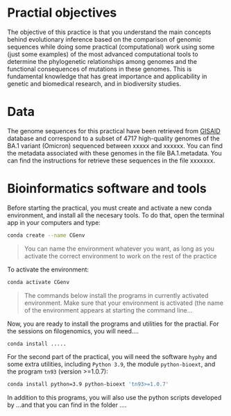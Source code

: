 # Practial objectives

The objective of this practice is that you understand the main concepts behind evolutionary inference based on the comparison of genomic sequences while doing some practical (computational) work using some (just some examples) of the most advanced computational tools to determine the phylogenetic relationships among genomes and the functional consequences of mutations in these genomes. This is fundamental knowledge that has great importance and applicability in genetic and biomedical research, and in biodiversity studies.

# Data

The genome sequences for this practical have been retrieved from [GISAID](https://gisaid.org/) database and correspond to a subset of 4717 high-quality genomes of the BA.1
variant (Omicron) sequenced between xxxxx and xxxxxx. You can find the metadata associated with these genomes in the file BA.1.metadata. You can find the instructions for retrieve these sequences in the file xxxxxxx. 

# Bioinformatics software and tools

Before starting the practical, you must create and activate a new conda environment, and install all the necesary tools. To do that, open the terminal app in your computers
and type:

```bash
conda create --name CGenv
```
  > You can name the environment whatever you want, as long as you activate the correct environment to work on the rest of the practice
 
 To activate the environment:
 
```bash
conda activate CGenv
```
  > The commands below install the programs in currently activated environment. Make sure that your environment is activated (the name of the environment appears at starting the command line...

Now, you are ready to install the programs and utilities for the practial. For the sessions on filogenomics, you will need....

```bash
conda install .....
```
For the second part of the practical, you will need the software `hyphy` and some extra utilities, including `Python 3.9`, the module `python-bioext`, and the program `tn93` (version >=1.0.7):

```bash
conda install python=3.9 python-bioext 'tn93>=1.0.7'
```
In addition to this programs, you will also use the python scripts developed by ...and that you can find in the folder ....


